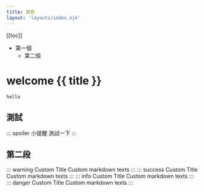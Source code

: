 ```yaml
---
title: 首頁
layout: 'layouts/index.njk'
---
```


[[toc]]


- 第一個
    - 第二個
# welcome {{ title }}
```
hello
```
## 測試
::: spoiler 小提醒
測試一下
:::

## 第二段

::: warning
Custom Title Custom markdown texts
:::
::: success
Custom Title Custom markdown texts
:::
::: info
Custom Title Custom markdown texts
:::
::: danger
Custom Title Custom markdown texts
:::